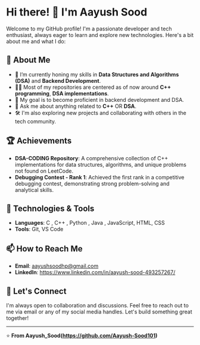 # Hi there! 👋 I'm Aayush Sood

Welcome to my GitHub profile! I'm a passionate developer and tech enthusiast, always eager to learn and explore new technologies. Here's a bit about me and what I do:

## 🚀 About Me

- 🌱 I’m currently honing my skills in **Data Structures and Algorithms (DSA)** and **Backend Development**.
- 👨‍💻 Most of my repositories are centered as of now around **C++ programming**, **DSA implementations**.
- 🎯 My goal is to become proficient in backend development and DSA.
- 💬 Ask me about anything related to **C++** OR **DSA**.
- 🛠️ I'm also exploring new projects and collaborating with others in the tech community.

## 🏆 Achievements

- **DSA-CODING Repository**: A comprehensive collection of C++ implementations for data structures, algorithms, and unique problems not found on LeetCode.
- **Debugging Contest - Rank 1**: Achieved the first rank in a competitive debugging contest, demonstrating strong problem-solving and analytical skills.

## 🔧 Technologies & Tools

- **Languages**: C , C++ , Python , Java , JavaScript, HTML, CSS
- **Tools**: Git, VS Code

## 📫 How to Reach Me

- **Email**: aayushsoodhp@gmail.com
- **LinkedIn**: https://www.linkedin.com/in/aayush-sood-493257267/


## 💬 Let's Connect

I'm always open to collaboration and discussions. Feel free to reach out to me via email or any of my social media handles. Let's build something great together!

---

⭐️ **From Aayush_Sood(https://github.com/Aayush-Sood101)**

